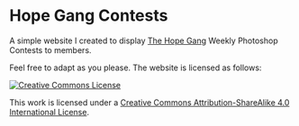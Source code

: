 Hope Gang Contests
===========

A simple website I created to display [The Hope Gang](https://www.facebook.com/groups/thehopegang) Weekly Photoshop Contests to members.

Feel free to adapt as you please. The website is licensed as follows:

[![Creative Commons License](https://i.creativecommons.org/l/by-sa/4.0/88x31.png)](http://creativecommons.org/licenses/by-sa/4.0/)

This work is licensed under a [Creative Commons Attribution-ShareAlike 4.0 International License](http://creativecommons.org/licenses/by-sa/4.0/).
